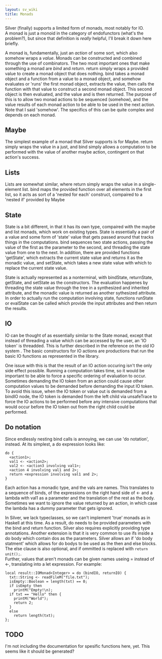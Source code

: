 ```yaml
---
layout: sv_wiki
title: Monads
---
```


Silver (finally) supports a limited form of monads, most notably for IO.  
A monad is just a monoid in the category of endofunctors (what's the problem?), but since that definition is *really* helpful, I'll break it down here briefly.

A monad is, fundamentally, just an *action* of some sort, which also somehow wraps a *value*.  Monads can be constructed and combined through the
use of combinators.  The two most important ones that make something a monad are *bind* and *return*.  return simply wraps a provided
value to create a monad object that does nothing.  bind takes a monad object and a function from a value to a monad object, and somehow
evaluates or 'runs' the first monad object, extracts the value, then calls the function with that value to construct a second monad
object.  This second object is then evaluated, and the value and is then returned.  The purpose of this is to allow two monad actions to
be sequenced (somehow), and the value results of each monad action to be able to be used in the next action.  Note that I said 'somehow'.  The specifics of this can
be quite complex and depends on each monad.  

## Maybe
The simplest example of a monad that Silver supports is for Maybe.  return simply wraps the value in a just, and bind simply allows a computation
to be performed with the value of another maybe action, contingent on that action's success.  

## Lists
Lists are somewhat similar, where return simply wraps the value in a single-element list.  bind maps the provided function over all elements in the first list, so it acts as sort of a 'nested for each' construct, compaired to a 'nested if' provided by Maybe

## State
State is a bit different, in that it has its own type, compaired with the maybe and list monads, which work on existing types.  State is essentially a pair of a value and some form of 'state' value that gets passed around that tracks things in the computations.  bind sequences two state actions, passing the value of the first as the parameter to the second, and threading the state value from one to the next.  In addition, there are provided functions 'getState', which extracts the current state value and returns it as the monadic value, and setState, which takes a new state value with which to replace the current state value.  

State is actually represented as a nonterminal, with bindState, returnState, getState, and setState as the constructors. The evaluation happenes by threading the state value through the tree in a synthesized and inherited attribute, and the monadic value is returned as another sythesized attribute.  In order to actually run the computation involving state, functions runState or evalState can be called which provide the input attributes and then return the results. 

## IO
IO can be thought of as essentially similar to the State monad, except that instead of threading a value which can be accessed by the user, an 'IO token' is threadded.  This is further described in the reference on the old IO system <Insert link>.  The basic constructors for IO actions are productions that run the basic IO functions as represented in the library.  

One issue with this is that the result of an IO action occuring isn't the only side effect possible.  Running a computation takes time, so it would be
important to be able to force a specific ordering of evaluation to occur.  Sometimes demanding the IO token from an action could cause other computation values to be
demanded before demanding the input IO token.  To avoid this issue, when the IO token or value out is demanded from a bindIO node, the IO token is demanded
from the left child via unsafeTrace to force the IO actions to be performed before any intensive computations that would occur before the IO token out from
the right child could be performed.  

## Do notation
Since endlessly nesting bind calls is annoying, we can use 'do notation', instead.  At its simplest, a do expression looks like:
```
do {
  <action1>;
  val1 <- <action2>;
  val2 <- <action3 involving val1>;
  <action 4 involving val1 and 2>;
  return <expression involving val1 and 2>;
}
```
Each action has a monadic type, and the vals are names.  This translates to a sequence of binds, of the expressions on the right hand side of <- and
a lambda with val1 as a parameter and the translation of the rest as the body. Sometimes we want to ignore the value returned by an action,
in which case the lambda has a dummy parameter that gets ignored.  

In Silver, we lack typeclasses, so we can't implement 'true' monads as in Haskell at this time.  As a result, do needs to be provided parameters with
the bind and return function.  Silver also requires explicitly providing type annotations.  Another extension is that it is very common to use ifs inside
a do body which contain dos as the parameters.  Silver allows an if 'do body statment' which allows for do bodys to be used as the then and else blocks.  
The else clause is also optional, and if ommitted is replaced with ```return unit();```.  
Further, values that aren't monads can be given names useing = instead of <-, translating into a let expression.  For example:
```
local result::IOMonad<Integer> = do (bindIO, returnIO) {
  txt::String <- readFileM("file.txt");
  isEmpty::Boolean = length(txt) == 0;
  if isEmpty then
    printM("Empty!\n);
  if txt == "Hello" then {
    printM("World");
    return 2;
  }
  else
    return length(txt);
};
```

## TODO
I'm not including the documentation for spesific functions here, yet.  This seems like it should be generated?  
